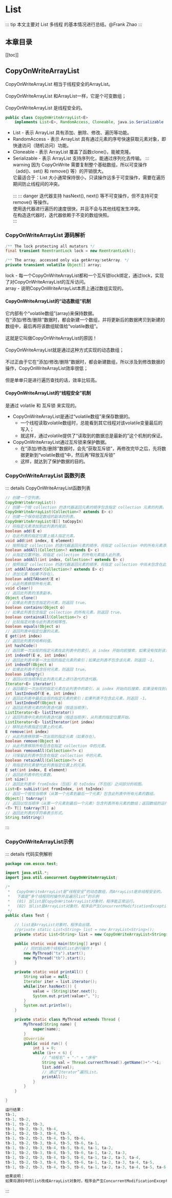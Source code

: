 # List
::: tip
本文主要对 List 多线程 的基本情况进行总结。@Frank Zhao
:::
## 本章目录
[[toc]]
## CopyOnWriteArrayList
CopyOnWriteArrayList 相当于线程安全的ArrayList。	<br>								
CopyOnWriteArrayList 和ArrayList一样，它是个可变数组；<br>									
CopyOnWriteArrayList 是线程安全的。	<br>
``` java
public class CopyOnWriteArrayList<E>
    implements List<E>, RandomAccess, Cloneable, java.io.Serializable
```
* List - 表示 ArrayList 具有添加、删除、修改、遍历等功能。
* RandomAccess - 表示 ArrayList 具有通过元素的序号快速获取元素对象，即快速访问（随机访问）功能。
* Cloneable - 表示 ArrayList 覆盖了函数clone()，能被克隆。
* Serializable - 表示 ArrayList 支持序列化，能通过序列化去传输。
::: warning
因为 CopyOnWrite 需要复制整个基础数组，所以可变操作（add()、set() 和 remove() 等）的开销很大。<br>
它最适合于：List 大小通常保持很小，只读操作远多于可变操作，需要在遍历期间防止线程间的冲突。 <br>				
:::
::: danger
迭代器支持 hasNext(), next() 等不可变操作，但不支持可变 remove() 等操作。 <br>
使用迭代器进行遍历的速度很快，并且不会与其他线程发生冲突。 <br>
在构造迭代器时，迭代器依赖于不变的数组快照。 <br>
:::
### CopyOnWriteArrayList 源码解析
``` java
/** The lock protecting all mutators */
final transient ReentrantLock lock = new ReentrantLock();

/** The array, accessed only via getArray/setArray. */
private transient volatile Object[] array;
```					
lock - 每一个CopyOnWriteArrayList都和一个互斥锁lock绑定，通过lock，实现了对CopyOnWriteArrayList的互斥访问。<br>
array - 说明CopyOnWriteArrayList本质上通过数组实现的。<br>
#### CopyOnWriteArrayList的“动态数组”机制
它内部有个“volatile数组”(array)来保持数据。	<br>
在“添加/修改/删除”数据时，都会新建一个数组，并将更新后的数据拷贝到新建的数组中，最后再将该数组赋值给“volatile数组”。<br>	
这就是它叫做CopyOnWriteArrayList的原因！<br>	
CopyOnWriteArrayList就是通过这种方式实现的动态数组；<br>	
不过正由于它在“添加/修改/删除”数据时，都会新建数组，所以涉及到修改数据的操作，CopyOnWriteArrayList效率很低；<br>	
但是单单只是进行遍历查找的话，效率比较高。<br>
#### CopyOnWriteArrayList的“线程安全”机制
是通过 volatile 和 互斥锁 来实现的。								
* CopyOnWriteArrayList是通过“volatile数组”来保存数据的。							
   * 一个线程读取volatile数组时，总能看到其它线程对该volatile变量最后的写入；					
   * 就这样，通过volatile提供了“读取到的数据总是最新的”这个机制的保证。					
* CopyOnWriteArrayList通过互斥锁来保护数据。							
   * 在“添加/修改/删除”数据时，会先“获取互斥锁”，再修改完毕之后，先将数据更新到“volatile数组”中，然后再“释放互斥锁”
   * 这样，就达到了保护数据的目的。

### CopyOnWriteArrayList 函数列表
::: details CopyOnWriteArrayList函数列表
``` java
// 创建一个空列表。								
CopyOnWriteArrayList()								
// 创建一个按 collection 的迭代器返回元素的顺序包含指定 collection 元素的列表。								
CopyOnWriteArrayList(Collection<? extends E> c)								
// 创建一个保存给定数组的副本的列表。							
CopyOnWriteArrayList(E[] toCopyIn)									
// 将指定元素添加到此列表的尾部。								
boolean add(E e)								
// 在此列表的指定位置上插入指定元素。								
void add(int index, E element)								
// 按照指定 collection 的迭代器返回元素的顺序，将指定 collection 中的所有元素添加此列表的尾部。					
boolean addAll(Collection<? extends E> c)								
// 从指定位置开始，将指定 collection 的所有元素插入此列表。								
boolean addAll(int index, Collection<? extends E> c)								
// 按照指定 collection 的迭代器返回元素的顺序，将指定 collection 中尚未包含在此列表中的所有元素添加列表的尾部。		
int addAllAbsent(Collection<? extends E> c)								
// 添加元素（如果不存在）。								
boolean addIfAbsent(E e)								
// 从此列表移除所有元素。								
void clear()								
// 返回此列表的浅表副本。								
Object clone()								
// 如果此列表包含指定的元素，则返回 true。								
boolean contains(Object o)								
// 如果此列表包含指定 collection 的所有元素，则返回 true。								
boolean containsAll(Collection<?> c)								
// 比较指定对象与此列表的相等性。								
boolean equals(Object o)								
// 返回列表中指定位置的元素。								
E get(int index)								
// 返回此列表的哈希码值。								
int hashCode()								
// 返回第一次出现的指定元素在此列表中的索引，从 index 开始向前搜索，如果没有找到该元素，则返回 -1。					
int indexOf(E e, int index)								
// 返回此列表中第一次出现的指定元素的索引；如果此列表不包含该元素，则返回 -1。								
int indexOf(Object o)								
// 如果此列表不包含任何元素，则返回 true。								
boolean isEmpty()								
// 返回以恰当顺序在此列表元素上进行迭代的迭代器。								
Iterator<E> iterator()								
// 返回最后一次出现的指定元素在此列表中的索引，从 index 开始向后搜索，如果没有找到该元素，则返回 -1。				
int lastIndexOf(E e, int index)								
// 返回此列表中最后出现的指定元素的索引；如果列表不包含此元素，则返回 -1。								
int lastIndexOf(Object o)								
// 返回此列表元素的列表迭代器（按适当顺序）。								
ListIterator<E> listIterator()								
// 返回列表中元素的列表迭代器（按适当顺序），从列表的指定位置开始。								
ListIterator<E> listIterator(int index)								
// 移除此列表指定位置上的元素。								
E remove(int index)								
// 从此列表移除第一次出现的指定元素（如果存在）。								
boolean remove(Object o)								
// 从此列表移除所有包含在指定 collection 中的元素。								
boolean removeAll(Collection<?> c)								
// 只保留此列表中包含在指定 collection 中的元素。								
boolean retainAll(Collection<?> c)								
// 用指定的元素替代此列表指定位置上的元素。								
E set(int index, E element)								
// 返回此列表中的元素数。								
int size()								
// 返回此列表中 fromIndex（包括）和 toIndex（不包括）之间部分的视图。								
List<E> subList(int fromIndex, int toIndex)								
// 返回一个按恰当顺序（从第一个元素到最后一个元素）包含此列表中所有元素的数组。								
Object[] toArray()								
// 返回以恰当顺序（从第一个元素到最后一个元素）包含列表所有元素的数组；返回数组的运行时类型是指定数组的运行时类型。	
<T> T[] toArray(T[] a)								
// 返回此列表的字符串表示形式。								
String toString()								
```
:::	
### CopyOnWriteArrayList示例
::: details 代码实例解析
``` java
package com.escco.test;

import java.util.*;
import java.util.concurrent.CopyOnWriteArrayList;

/*
 *   CopyOnWriteArrayList是“线程安全”的动态数组，而ArrayList是非线程安全的。
 *   下面是“多个线程同时操作并且遍历list”的示例
 *   (01) 当list是CopyOnWriteArrayList对象时，程序能正常运行。
 *   (02) 当list是ArrayList对象时，程序会产生ConcurrentModificationException异常。
 */
public class Test {

    // list是ArrayList对象时，程序会出错。
    //private static List<String> list = new ArrayList<String>();
    private static List<String> list = new CopyOnWriteArrayList<String>();

    public static void main(String[] args) {
        // 同时启动两个线程对list进行操作！
        new MyThread("ta").start();
        new MyThread("tb").start();
    }

    private static void printAll() {
        String value = null;
        Iterator iter = list.iterator();
        while(iter.hasNext()) {
            value = (String)iter.next();
            System.out.print(value+", ");
        }
        System.out.println();
    }

    private static class MyThread extends Thread {
        MyThread(String name) {
            super(name);
        }
        @Override
        public void run() {
            int i = 0;
            while (i++ < 6) {
                // “线程名” + "-" + "序号"
                String val = Thread.currentThread().getName()+"-"+i;
                list.add(val);
                // 通过“Iterator”遍历List。
                printAll();
            }
        }
    }

}

运行结果：
tb-1, 
tb-1, tb-2, 
tb-1, tb-2, tb-3, 
tb-1, tb-2, tb-3, tb-4, 
tb-1, tb-2, tb-3, tb-4, tb-5, 
tb-1, tb-2, tb-3, tb-4, tb-5, tb-6, 
tb-1, tb-2, tb-3, tb-4, tb-5, tb-6, ta-1, 
tb-1, tb-2, tb-3, tb-4, tb-5, tb-6, ta-1, ta-2, 
tb-1, tb-2, tb-3, tb-4, tb-5, tb-6, ta-1, ta-2, ta-3, 
tb-1, tb-2, tb-3, tb-4, tb-5, tb-6, ta-1, ta-2, ta-3, ta-4, 
tb-1, tb-2, tb-3, tb-4, tb-5, tb-6, ta-1, ta-2, ta-3, ta-4, ta-5, 
tb-1, tb-2, tb-3, tb-4, tb-5, tb-6, ta-1, ta-2, ta-3, ta-4, ta-5, ta-6, 

结果说明：
如果将源码中的list改成ArrayList对象时，程序会产生ConcurrentModificationException异常。

```
:::